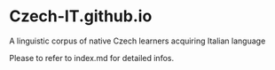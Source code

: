 # Czech-IT.github.io
A linguistic corpus of native Czech learners acquiring Italian language

Please to refer to index.md for detailed infos.
